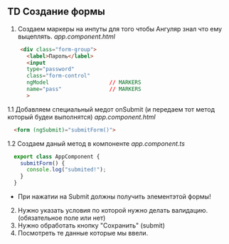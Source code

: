 ## TD Создание формы
1. Создаем маркеры на инпуты для того чтобы Ангуляр знал что ему выцеплять.
*app.component.html*
```html
    <div class="form-group">
      <label>Пароль</label>
      <input 
      type="password" 
      class="form-control"
      ngModel                   // MARKERS
      name="pass"               // MARKERS
      >
```

1.1 Добавляем специальный медот onSubmit (и передаем тот метод который будеи выполнятся)
*app.component.html*
```html
  <form (ngSubmit)="submitForm()">
```

1.2 Создаем даный метод в компоненте
*app.component.ts*
```ts
  export class AppComponent {
    submitForm() {
      console.log("submited!");
    }
  }
```
* При нажатии на Submit должны получить элементэтой формы!


2. Нужно указать условия по которой нужно делать валидацию. (обязательное поле или нет)
3. Нужно обработать кнопку "Сохранить" (submit)
4. Посмотреть те данные которые мы ввели.
